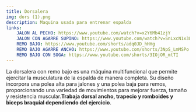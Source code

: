 ```yaml
---
title: Dorsalera
img: dors (1).png
description: Maquina usada para entrenar espalda
links:
    JALON AL PECHO: https://www.youtube.com/watch?v=x2Y6Mb41zjY
    JALON CON AGARRE SUPINO: https://www.youtube.com/watch?v=SnLxcN1x3LU
    REMO BAJO: https://www.youtube.com/shorts/adq0JD_hHHg
    REMO BAJO AGARRE ANCHO: https://www.youtube.com/shorts/3NpS_LmMSPo
    REMO BAJO CON SOGA: https://www.youtube.com/shorts/3IOjOR_mtTI
---
```

La dorsalera con remo bajo es una máquina multifuncional que permite ejercitar la musculatura de la espalda de manera completa. Su diseño incorpora una polea alta para jalones y una polea baja para remos, proporcionando una variedad de movimientos para mejorar fuerza, tamaño y resistencia muscular.**Trabaja dorsal ancho, trapecio y romboides y biceps braquial dependiendo del ejercicio**.